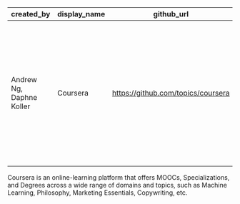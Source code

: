created_by | display_name | github_url | logo | released | short_description | topic | url | wikipedia_url
---------- | ------------ | ---------- | ---- | -------- | ----------------- | ----- | --- | -------------
Andrew Ng, Daphne Koller | Coursera | https://github.com/topics/coursera | coursera.png | April 2012 | Coursera is a worldwide online-learning platform founded in 2012 by Stanford computer science professors Andrew Ng and Daphne Koller that offers massive open online courses (MOOCs), Specializations, and Degrees | coursera | https://www.coursera.org/ | https://en.wikipedia.org/wiki/Coursera

Coursera is an online-learning platform that offers MOOCs, Specializations, and Degrees across a wide range of domains and topics, such as 
Machine Learning, Philosophy, Marketing Essentials, Copywriting, etc.
